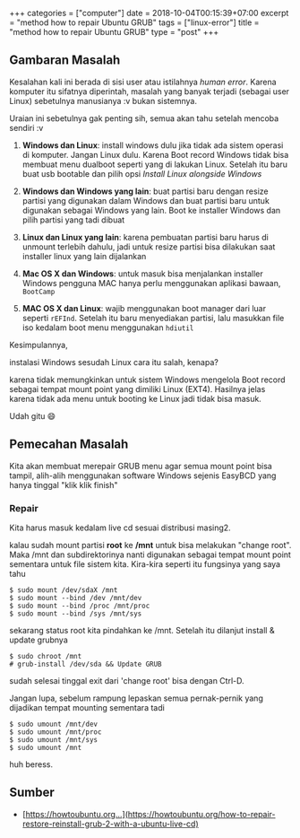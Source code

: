 +++
categories = ["computer"]
date = 2018-10-04T00:15:39+07:00
excerpt = "method how to repair Ubuntu GRUB"
tags = ["linux-error"]
title = "method how to repair Ubuntu GRUB"
type = "post"
+++

## Gambaran Masalah
Kesalahan kali ini berada di sisi user atau istilahnya *human error*. Karena komputer itu sifatnya diperintah, masalah yang banyak terjadi (sebagai user Linux) sebetulnya manusianya :v bukan sistemnya.

Uraian ini sebetulnya gak penting sih, semua akan tahu setelah mencoba sendiri :v

1. **Windows dan Linux**: install windows dulu jika tidak ada sistem operasi di komputer. Jangan Linux dulu. Karena Boot record Windows tidak bisa membuat menu dualboot seperti yang di lakukan Linux. Setelah itu baru buat usb bootable dan pilih opsi *Install Linux alongside Windows*

2. **Windows dan Windows yang lain**: buat partisi baru dengan resize partisi yang digunakan dalam Windows dan buat partisi baru untuk digunakan sebagai Windows yang lain. Boot ke installer Windows dan pilih partisi yang tadi dibuat

3. **Linux dan Linux yang lain**: karena pembuatan partisi baru harus di unmount terlebih dahulu, jadi untuk resize partisi bisa dilakukan saat installer linux yang lain dijalankan

4. **Mac OS X dan Windows**: untuk masuk bisa menjalankan installer Windows pengguna MAC hanya perlu menggunakan aplikasi bawaan, ```BootCamp```

5. **MAC OS X dan Linux**: wajib menggunakan boot manager dari luar seperti ```rEFInd```. Setelah itu baru menyediakan partisi, lalu masukkan file iso kedalam boot menu menggunakan ```hdiutil```

Kesimpulannya,

instalasi Windows sesudah Linux cara itu salah, kenapa?

karena tidak memungkinkan untuk sistem Windows mengelola Boot record sebagai tempat mount point yang dimiliki Linux (EXT4). Hasilnya jelas karena tidak ada menu untuk booting ke Linux jadi tidak bisa masuk.

Udah gitu 😄

## Pemecahan Masalah
Kita akan membuat merepair GRUB menu agar semua mount point bisa tampil, alih-alih menggunakan software Windows sejenis EasyBCD yang hanya tinggal "klik klik finish"

### Repair
Kita harus masuk kedalam live cd sesuai distribusi masing2.

kalau sudah mount partisi **root** ke **/mnt** untuk bisa melakukan "change root". Maka /mnt dan subdirektorinya nanti digunakan sebagai tempat mount point sementara untuk file sistem kita. Kira-kira seperti itu fungsinya yang saya tahu

    $ sudo mount /dev/sdaX /mnt
    $ sudo mount --bind /dev /mnt/dev
    $ sudo mount --bind /proc /mnt/proc
    $ sudo mount --bind /sys /mnt/sys

sekarang status root kita pindahkan ke /mnt. Setelah itu dilanjut install & update grubnya

    $ sudo chroot /mnt
    # grub-install /dev/sda && Update GRUB

sudah selesai tinggal exit dari 'change root' bisa dengan Ctrl-D.

Jangan lupa, sebelum rampung lepaskan semua pernak-pernik yang dijadikan tempat mounting sementara tadi

    $ sudo umount /mnt/dev
    $ sudo umount /mnt/proc
    $ sudo umount /mnt/sys
    $ sudo umount /mnt

huh beress.

## Sumber
* [https://howtoubuntu.org...](https://howtoubuntu.org/how-to-repair-restore-reinstall-grub-2-with-a-ubuntu-live-cd)
